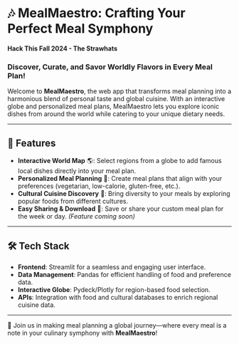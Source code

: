 # 🎶 **MealMaestro: Crafting Your Perfect Meal Symphony**  
**Hack This Fall 2024 - The Strawhats**

### Discover, Curate, and Savor Worldly Flavors in Every Meal Plan!

Welcome to **MealMaestro**, the web app that transforms meal planning into a harmonious blend of personal taste and global cuisine. With an interactive globe and personalized meal plans, MealMaestro lets you explore iconic dishes from around the world while catering to your unique dietary needs.

---

## 🚀 **Features**

- **Interactive World Map** 🌎: Select regions from a globe to add famous local dishes directly into your meal plan.
- **Personalized Meal Planning** 🥗: Create meal plans that align with your preferences (vegetarian, low-calorie, gluten-free, etc.).
- **Cultural Cuisine Discovery** 🍲: Bring diversity to your meals by exploring popular foods from different cultures.
- **Easy Sharing & Download** 📄: Save or share your custom meal plan for the week or day. *(Feature coming soon)*

---

## 🛠 **Tech Stack**

- **Frontend**: Streamlit for a seamless and engaging user interface.
- **Data Management**: Pandas for efficient handling of food and preference data.
- **Interactive Globe**: Pydeck/Plotly for region-based food selection.
- **APIs**: Integration with food and cultural databases to enrich regional cuisine data.

---

🎉 Join us in making meal planning a global journey—where every meal is a note in your culinary symphony with **MealMaestro**!
